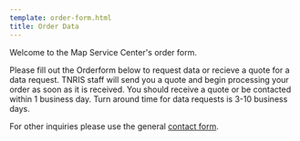 ```yaml
---
template: order-form.html
title: Order Data
---
```

Welcome to the Map Service Center's order form.

Please fill out the Orderform below to request data or recieve a quote for a data request.  TNRIS staff will send you a quote and begin processing your order as soon as it is received. You should receive a quote or be contacted within 1 business day. Turn around time for data requests is 3-10 business days.

For other inquiries please use the general [contact form](contact).
